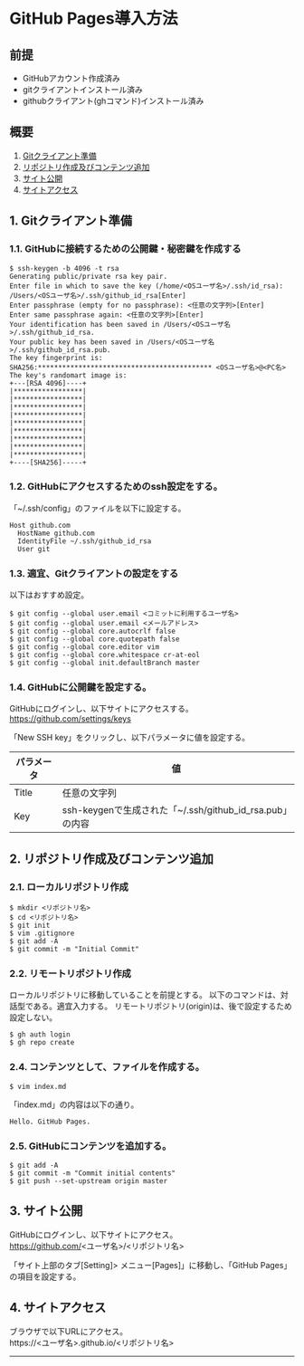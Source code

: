 # GitHub Pages導入方法

## 前提
* GitHubアカウント作成済み
* gitクライアントインストール済み
* githubクライアント(ghコマンド)インストール済み

## 概要
1. [Gitクライアント準備](#1-gitクライアント準備)
2. [リポジトリ作成及びコンテンツ追加](#2-リポジトリ作成及びコンテンツ追加)
3. [サイト公開](#3-サイト公開)
4. [サイトアクセス](#4-サイトアクセス)

## 1. Gitクライアント準備
### 1.1. GitHubに接続するための公開鍵・秘密鍵を作成する
```console
$ ssh-keygen -b 4096 -t rsa
Generating public/private rsa key pair.
Enter file in which to save the key (/home/<OSユーザ名>/.ssh/id_rsa): /Users/<OSユーザ名>/.ssh/github_id_rsa[Enter]
Enter passphrase (empty for no passphrase): <任意の文字列>[Enter]
Enter same passphrase again: <任意の文字列>[Enter]
Your identification has been saved in /Users/<OSユーザ名>/.ssh/github_id_rsa.
Your public key has been saved in /Users/<OSユーザ名>/.ssh/github_id_rsa.pub.
The key fingerprint is:
SHA256:******************************************* <OSユーザ名>@<PC名>
The key's randomart image is:
+---[RSA 4096]----+
|*****************|
|*****************|
|*****************|
|*****************|
|*****************|
|*****************|
|*****************|
|*****************|
|*****************|
+----[SHA256]-----+
```

### 1.2. GitHubにアクセスするためのssh設定をする。
「~/.ssh/config」のファイルを以下に設定する。
```text
Host github.com
  HostName github.com
  IdentityFile ~/.ssh/github_id_rsa
  User git
```

### 1.3. 適宜、Gitクライアントの設定をする
以下はおすすめ設定。
```console
$ git config --global user.email <コミットに利用するユーザ名>
$ git config --global user.email <メールアドレス>
$ git config --global core.autocrlf false
$ git config --global core.quotepath false
$ git config --global core.editor vim
$ git config --global core.whitespace cr-at-eol
$ git config --global init.defaultBranch master
```

### 1.4. GitHubに公開鍵を設定する。
GitHubにログインし、以下サイトにアクセスする。  
<https://github.com/settings/keys>

「New SSH key」をクリックし、以下パラメータに値を設定する。

| パラメータ  | 値                                                       |
| ----------- | -------------------------------------------------------- |
| Title       | 任意の文字列                                             |
| Key         | ssh-keygenで生成された「~/.ssh/github_id_rsa.pub」の内容 |

## 2. リポジトリ作成及びコンテンツ追加
### 2.1. ローカルリポジトリ作成
```console
$ mkdir <リポジトリ名>
$ cd <リポジトリ名>
$ git init
$ vim .gitignore
$ git add -A
$ git commit -m "Initial Commit"
```

### 2.2. リモートリポジトリ作成
ローカルリポジトリに移動していることを前提とする。
以下のコマンドは、対話型である。適宜入力する。
リモートリポジトリ(origin)は、後で設定するため設定しない。
```console
$ gh auth login
$ gh repo create
```

### 2.4. コンテンツとして、ファイルを作成する。
```console
$ vim index.md
```
「index.md」の内容は以下の通り。
```text
Hello. GitHub Pages.
```

### 2.5. GitHubにコンテンツを追加する。
```console
$ git add -A
$ git commit -m "Commit initial contents"
$ git push --set-upstream origin master
```

## 3. サイト公開
GitHubにログインし、以下サイトにアクセス。  
https://github.com/<ユーザ名>/<リポジトリ名>

「サイト上部のタブ[Setting]> メニュー[Pages]」に移動し、「GitHub Pages」の項目を設定する。

## 4. サイトアクセス
ブラウザで以下URLにアクセス。  
https://<ユーザ名>.github.io/<リポジトリ名>

---
